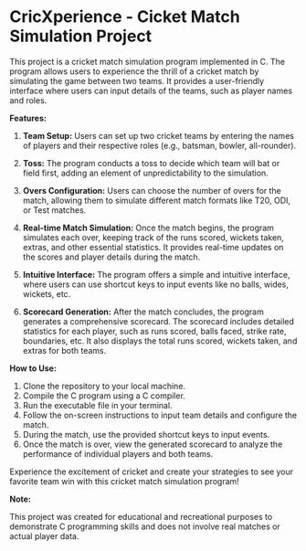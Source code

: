 # CricXperience - Cicket Match Simulation Project

This project is a cricket match simulation program implemented in C. The program allows users to experience the thrill of a cricket match by simulating the game between two teams. It provides a user-friendly interface where users can input details of the teams, such as player names and roles.

**Features:**

1. **Team Setup:** Users can set up two cricket teams by entering the names of players and their respective roles (e.g., batsman, bowler, all-rounder).

2. **Toss:** The program conducts a toss to decide which team will bat or field first, adding an element of unpredictability to the simulation.

3. **Overs Configuration:** Users can choose the number of overs for the match, allowing them to simulate different match formats like T20, ODI, or Test matches.

4. **Real-time Match Simulation:** Once the match begins, the program simulates each over, keeping track of the runs scored, wickets taken, extras, and other essential statistics. It provides real-time updates on the scores and player details during the match.

5. **Intuitive Interface:** The program offers a simple and intuitive interface, where users can use shortcut keys to input events like no balls, wides, wickets, etc.

6. **Scorecard Generation:** After the match concludes, the program generates a comprehensive scorecard. The scorecard includes detailed statistics for each player, such as runs scored, balls faced, strike rate, boundaries, etc. It also displays the total runs scored, wickets taken, and extras for both teams.

**How to Use:**

1. Clone the repository to your local machine.
2. Compile the C program using a C compiler.
3. Run the executable file in your terminal.
4. Follow the on-screen instructions to input team details and configure the match.
5. During the match, use the provided shortcut keys to input events.
6. Once the match is over, view the generated scorecard to analyze the performance of individual players and both teams.

Experience the excitement of cricket and create your strategies to see your favorite team win with this cricket match simulation program!

**Note:**

This project was created for educational and recreational purposes to demonstrate C programming skills and does not involve real matches or actual player data.
